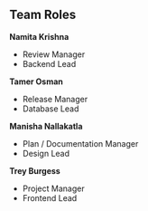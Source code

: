 ## Team Roles
**Namita Krishna**

* Review Manager
* Backend Lead

**Tamer Osman**

* Release Manager
* Database Lead

**Manisha Nallakatla**

* Plan / Documentation Manager
* Design Lead

**Trey Burgess**

* Project Manager
* Frontend Lead

